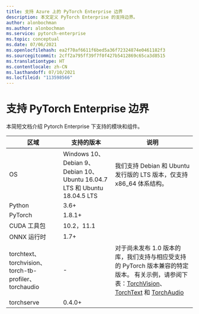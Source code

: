```yaml
---
title: 支持 Azure 上的 PyTorch Enterprise 边界
description: 本文定义 PyTorch Enterprise 的支持边界。
author: alonbochman
ms.author: alonbochman
ms.service: pytorch-enterprise
ms.topic: conceptual
ms.date: 07/06/2021
ms.openlocfilehash: ea2f70af6611f6bed5a36f72324874e0461182f3
ms.sourcegitcommit: 2cff2a795ff39f7f0f427b5412869c65ca3d8515
ms.translationtype: HT
ms.contentlocale: zh-CN
ms.lasthandoff: 07/10/2021
ms.locfileid: "113598566"
---
```

# <a name="support-boundaries-for-pytorch-enterprise"></a>支持 PyTorch Enterprise 边界

本简短文档介绍 Pytorch Enterprise 下支持的模块和组件。


|区域|支持的版本|说明|
|----|----|----|
|OS|Windows 10、Debian 9、Debian 10、Ubuntu 16.04.7 LTS 和 Ubuntu 18.04.5 LTS|我们支持 Debian 和 Ubuntu 发行版的 LTS 版本，仅支持 x86_64 体系结构。|
|Python|3.6+||
|PyTorch|1.8.1+||
|CUDA 工具包|10.2，11.1||
|ONNX 运行时|1.7+||
|torchtext、torchvision、torch-tb-profiler、torchaudio| - |对于尚未发布 1.0 版本的库，我们支持与相应受支持的 PyTorch 版本兼容的特定版本。 有关示例，请参阅下表：[TorchVision](https://github.com/pytorch/vision#installation)、[TorchText](https://github.com/pytorch/text#installation) 和 [TorchAudio](https://github.com/pytorch/audio/#dependencies)|
|torchserve|0.4.0+||
